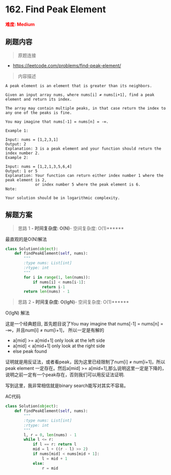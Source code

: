 # 162. Find Peak Element

**<font color=red>难度: Medium</font>**

## 刷题内容

> 原题连接

* https://leetcode.com/problems/find-peak-element/

> 内容描述

```
A peak element is an element that is greater than its neighbors.

Given an input array nums, where nums[i] ≠ nums[i+1], find a peak element and return its index.

The array may contain multiple peaks, in that case return the index to any one of the peaks is fine.

You may imagine that nums[-1] = nums[n] = -∞.

Example 1:

Input: nums = [1,2,3,1]
Output: 2
Explanation: 3 is a peak element and your function should return the index number 2.
Example 2:

Input: nums = [1,2,1,3,5,6,4]
Output: 1 or 5 
Explanation: Your function can return either index number 1 where the peak element is 2, 
             or index number 5 where the peak element is 6.
Note:

Your solution should be in logarithmic complexity.
```

## 解题方案

> 思路 1
******- 时间复杂度: O(N)******- 空间复杂度: O(1)******


最直观的是O(N)解法

```python
class Solution(object):
    def findPeakElement(self, nums):
        """
        :type nums: List[int]
        :rtype: int
        """
        for i in range(1, len(nums)):
            if nums[i] < nums[i-1]:
                return i-1
        return len(nums) - 1 
```

> 思路 2
******- 时间复杂度: O(lgN)******- 空间复杂度: O(1)******

O(lgN) 解法

这是一个经典题目, 首先题目说了You may imagine that nums[-1] = nums[n] = -∞，并且num[i] ≠ num[i+1]， 所以一定是有解的

- a[mid] >= a[mid+1] only look at the left side
- a[mid] < a[mid+1] only look at the right side
- else peak found


证明就是用反证法，或者看peak，因为这里已经限制了num[i] ≠ num[i+1]，所以peak element 一定存在。然后a[mid] >= a[mid+1],那么说明这里一定是下降的，说明之前一定有一个peak存在，否则我们可以用反证法证明.

写到这里，我非常相信就是binary search能写对其实不容易。


AC代码

```python 
class Solution(object):
    def findPeakElement(self, nums):
        """
        :type nums: List[int]
        :rtype: int
        """
        l, r = 0, len(nums) - 1
        while l <= r:
            if l == r: return l
            mid = l + ((r - l) >> 2)
            if nums[mid] < nums[mid + 1]:
                l = mid + 1
            else:
                r = mid
```

